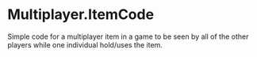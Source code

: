 # Multiplayer.ItemCode
Simple code for a multiplayer item in a game to be seen by all of the other players while one individual hold/uses the item.
